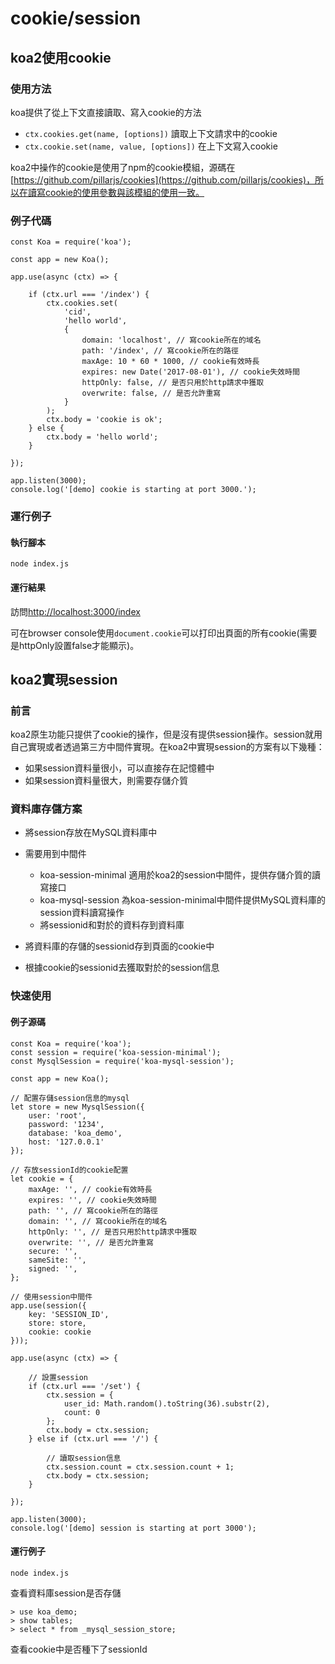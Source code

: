 # cookie/session

## koa2使用cookie

### 使用方法

koa提供了從上下文直接讀取、寫入cookie的方法

- `ctx.cookies.get(name, [options])` 讀取上下文請求中的cookie
- `ctx.cookie.set(name, value, [options])` 在上下文寫入cookie

koa2中操作的cookie是使用了npm的cookie模組，源碼在[https://github.com/pillarjs/cookies](https://github.com/pillarjs/cookies)，所以在讀寫cookie的使用參數與該模組的使用一致。

### 例子代碼

```
const Koa = require('koa');

const app = new Koa();

app.use(async (ctx) => {

    if (ctx.url === '/index') {
        ctx.cookies.set(
            'cid',
            'hello world',
            {
                domain: 'localhost', // 寫cookie所在的域名
                path: '/index', // 寫cookie所在的路徑
                maxAge: 10 * 60 * 1000, // cookie有效時長
                expires: new Date('2017-08-01'), // cookie失效時間
                httpOnly: false, // 是否只用於http請求中獲取
                overwrite: false, // 是否允許重寫
            }
        );
        ctx.body = 'cookie is ok';
    } else {
        ctx.body = 'hello world';
    }

});

app.listen(3000);
console.log('[demo] cookie is starting at port 3000.');
```

### 運行例子

#### 執行腳本

```
node index.js
```

#### 運行結果

訪問[http://localhost:3000/index](http://localhost:3000/index)

可在browser console使用`document.cookie`可以打印出頁面的所有cookie(需要是httpOnly設置false才能顯示)。

## koa2實現session

### 前言

koa2原生功能只提供了cookie的操作，但是沒有提供session操作。session就用自己實現或者透過第三方中間件實現。在koa2中實現session的方案有以下幾種：

- 如果session資料量很小，可以直接存在記憶體中
- 如果session資料量很大，則需要存儲介質

### 資料庫存儲方案

- 將session存放在MySQL資料庫中
- 需要用到中間件

    - koa-session-minimal 適用於koa2的session中間件，提供存儲介質的讀寫接口
    - koa-mysql-session 為koa-session-minimal中間件提供MySQL資料庫的session資料讀寫操作
    - 將sessionid和對於的資料存到資料庫

- 將資料庫的存儲的sessionid存到頁面的cookie中
- 根據cookie的sessionid去獲取對於的session信息

### 快速使用

#### 例子源碼

```
const Koa = require('koa');
const session = require('koa-session-minimal');
const MysqlSession = require('koa-mysql-session');

const app = new Koa();

// 配置存儲session信息的mysql
let store = new MysqlSession({
    user: 'root',
    password: '1234',
    database: 'koa_demo',
    host: '127.0.0.1'
});

// 存放sessionId的cookie配置
let cookie = {
    maxAge: '', // cookie有效時長
    expires: '', // cookie失效時間
    path: '', // 寫cookie所在的路徑
    domain: '', // 寫cookie所在的域名
    httpOnly: '', // 是否只用於http請求中獲取
    overwrite: '', // 是否允許重寫
    secure: '',
    sameSite: '',
    signed: '',
};

// 使用session中間件
app.use(session({
    key: 'SESSION_ID',
    store: store,
    cookie: cookie
}));

app.use(async (ctx) => {

    // 設置session
    if (ctx.url === '/set') {
        ctx.session = {
            user_id: Math.random().toString(36).substr(2),
            count: 0
        };
        ctx.body = ctx.session;
    } else if (ctx.url === '/') {

        // 讀取session信息
        ctx.session.count = ctx.session.count + 1;
        ctx.body = ctx.session;
    }

});

app.listen(3000);
console.log('[demo] session is starting at port 3000');
```

#### 運行例子

```
node index.js
```

查看資料庫session是否存儲

```
> use koa_demo;
> show tables;
> select * from _mysql_session_store;
```

查看cookie中是否種下了sessionId